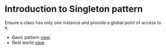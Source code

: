 # Introduction to Singleton pattern

Ensure a class has only one instance and provide a global point of access to it.

- Basic pattern [view](main.py)
- Real world [view](real-world.py)
